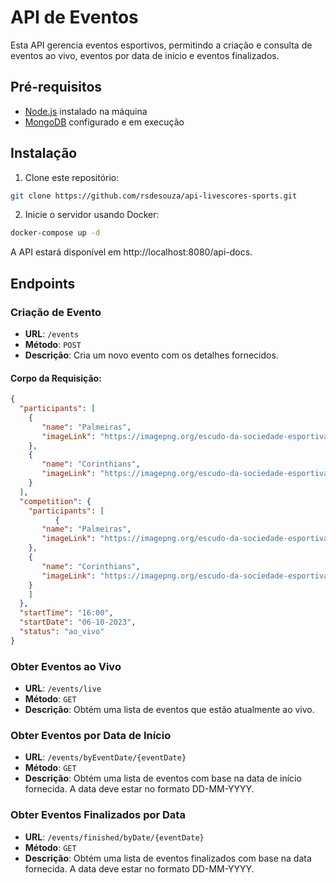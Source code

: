 # API de Eventos

Esta API gerencia eventos esportivos, permitindo a criação e consulta de eventos ao vivo, eventos por data de início e eventos finalizados.

## Pré-requisitos

- [Node.js](https://nodejs.org) instalado na máquina
- [MongoDB](https://www.mongodb.com) configurado e em execução

## Instalação

1. Clone este repositório:

```bash
git clone https://github.com/rsdesouza/api-livescores-sports.git
```

2. Inicie o servidor usando Docker:

```bash
docker-compose up -d
```
A API estará disponível em http://localhost:8080/api-docs.

## Endpoints

### Criação de Evento

- **URL**: `/events`
- **Método**: `POST`
- **Descrição**: Cria um novo evento com os detalhes fornecidos.

#### Corpo da Requisição:

```json
{
  "participants": [
    {
       "name": "Palmeiras",
       "imageLink": "https://imagepng.org/escudo-da-sociedade-esportiva-palmeiras/imagen.png"
    },
    {
       "name": "Corinthians",
       "imageLink": "https://imagepng.org/escudo-da-sociedade-esportiva-corinthians/imagen.png"
    }
  ],
  "competition": {
    "participants": [
          {
       "name": "Palmeiras",
       "imageLink": "https://imagepng.org/escudo-da-sociedade-esportiva-palmeiras/imagen.png"
    },
    {
       "name": "Corinthians",
       "imageLink": "https://imagepng.org/escudo-da-sociedade-esportiva-corinthians/imagen.png"
    }
    ]
  },
  "startTime": "16:00",
  "startDate": "06-10-2023",
  "status": "ao_vivo"
}
```
### Obter Eventos ao Vivo

- **URL**: `/events/live`
- **Método**: `GET`
- **Descrição**: Obtém uma lista de eventos que estão atualmente ao vivo.

### Obter Eventos por Data de Início

- **URL**: `/events/byEventDate/{eventDate}`
- **Método**: `GET`
- **Descrição**: Obtém uma lista de eventos com base na data de início fornecida. A data deve estar no formato DD-MM-YYYY.

### Obter Eventos Finalizados por Data

- **URL**: `/events/finished/byDate/{eventDate}`
- **Método**: `GET`
- **Descrição**: Obtém uma lista de eventos finalizados com base na data fornecida. A data deve estar no formato DD-MM-YYYY.

